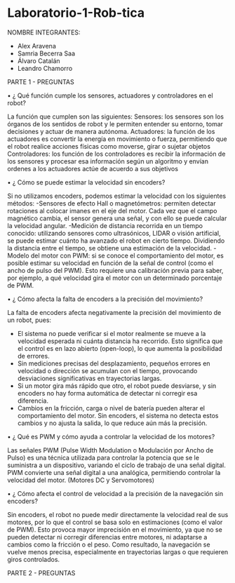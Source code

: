 # Laboratorio-1-Rob-tica

NOMBRE INTEGRANTES: 
- Alex Aravena
- Samria Becerra Saa
- Álvaro Catalán
- Leandro Chamorro

PARTE 1 - PREGUNTAS 

• ¿ Qué función cumple los sensores, actuadores y controladores en el
robot?

La función que cumplen son las siguientes: 
Sensores: los sensores son los órganos de los sentidos de robot y le permiten entender su entorno, tomar decisiones y actuar de manera autónoma.
Actuadores: la función de los actuadores es convertir la energía en movimiento o fuerza, permitiendo que el robot realice acciones físicas como moverse, girar o sujetar objetos
Controladores: los función de los controladores es recibir la información de los sensores y procesar esa información según un algoritmo y envían ordenes a los actuadores actúe de acuerdo a sus objetivos

• ¿ Cómo se puede estimar la velocidad sin encoders?

Si no utilizamos encoders,  podemos estimar la velocidad con los siguientes métodos:
-Sensores de efecto Hall o magnetómetros: permiten detectar rotaciones al colocar imanes en el eje del motor. Cada vez que el campo magnético cambia, el sensor genera una señal, y con ello se puede calcular la velocidad angular.
-Medición de distancia recorrida en un tiempo conocido: utilizando sensores como ultrasónicos, LIDAR o visión artificial, se puede estimar cuánto ha avanzado el robot en cierto tiempo. Dividiendo la distancia entre el tiempo, se obtiene una estimación de la velocidad.
-Modelo del motor con PWM: si se conoce el comportamiento del motor, es posible estimar su velocidad en función de la señal de control (como el ancho de pulso del PWM). Esto requiere una calibración previa para saber, por ejemplo, a qué velocidad gira el motor con un determinado porcentaje de PWM.

• ¿ Cómo afecta la falta de encoders a la precisión del movimiento?

La falta de encoders afecta negativamente la precisión del movimiento de un robot, pues:

- El sistema no puede verificar si el motor realmente se mueve a la velocidad esperada ni cuánta distancia ha recorrido. Esto significa que el control es en lazo abierto (open-loop), lo que aumenta la posibilidad de errores.
- Sin mediciones precisas del desplazamiento, pequeños errores en velocidad o dirección se acumulan con el tiempo, provocando desviaciones significativas en trayectorias largas.
- Si un motor gira más rápido que otro, el robot puede desviarse, y sin encoders no hay forma automática de detectar ni corregir esa diferencia.
- Cambios en la fricción, carga o nivel de batería pueden alterar el comportamiento del motor. Sin encoders, el sistema no detecta estos cambios y no ajusta la salida, lo que reduce aún más la precisión.

• ¿ Qué es PWM y cómo ayuda a controlar la velocidad de los motores?

Las señales PWM (Pulse Width Modulation o Modulación por Ancho de Pulso) es una técnica utilizada para controlar la potencia que se le suministra a un dispositivo, variando el ciclo de trabajo de una señal digital. PWM convierte una señal digital a una analógica, permitiendo controlar la velocidad del motor. (Motores DC y Servomotores)

• ¿ Cómo afecta el control de velocidad a la precisión de la navegación
sin encoders?

Sin encoders, el robot no puede medir directamente la velocidad real de sus motores, por lo que el control se basa solo en estimaciones (como el valor de PWM). Esto provoca mayor imprecisión en el movimiento, ya que no se pueden detectar ni corregir diferencias entre motores, ni adaptarse a cambios como la fricción o el peso. Como resultado, la navegación se vuelve menos precisa, especialmente en trayectorias largas o que requieren giros controlados.


PARTE 2 - PREGUNTAS
